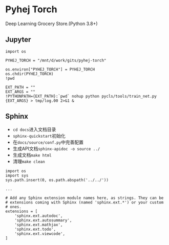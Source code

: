 # Pyhej Torch
Deep Learning Grocery Store.(Python 3.8+)

## Jupyter
```
import os

PYHEJ_TORCH = "/mnt/d/work/gits/pyhej-torch"

os.environ["PYHEJ_TORCH"] = PYHEJ_TORCH
os.chdir(PYHEJ_TORCH)
!pwd

EXT_PATH = ""
EXT_ARGS = ""
!PYTHONPATH={EXT_PATH}:`pwd` nohup python pycls/tools/train_net.py {EXT_ARGS} > tmp/log.00 2>&1 &
```

## Sphinx
* `cd docs`进入文档目录
* `sphinx-quickstart`初始化
* 在`docs/source/conf.py`中完善配置
* 生成API文档`sphinx-apidoc -o source ../`
* 生成文档`make html`
* 清理`make clean`

```
import os
import sys
sys.path.insert(0, os.path.abspath('../../'))

...

# Add any Sphinx extension module names here, as strings. They can be
# extensions coming with Sphinx (named 'sphinx.ext.*') or your custom
# ones.
extensions = [
    'sphinx.ext.autodoc',
    'sphinx.ext.autosummary',
    'sphinx.ext.mathjax',
    'sphinx.ext.todo',
    'sphinx.ext.viewcode',
]
```
